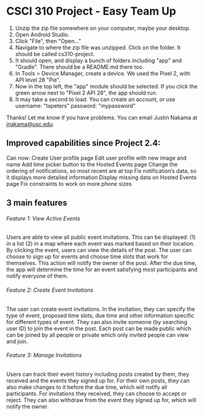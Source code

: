 # CSCI 310 Project - Easy Team Up

1. Unzip the zip file somewhere on your computer, maybe your desktop.
2. Open Android Studio.
3. Click "File", then "Open..."
4. Navigate to where the zip file was unzipped. Click on the folder. It should be called cs310-project.
5. It should open, and display a bunch of folders including "app" and "Gradle". There should be a README.md there too. 
7. In Tools > Device Manager, create a device. We used the Pixel 2, with API level 28 "Pie".
8.  Now in the top left, the "app" module should be selected. If you click the green arrow next to "Pixel 2 API 28", the app should run.
9. It may take a second to load. You can create an account, or use 
username: "tapeters"
password: "mypassword"

Thanks!
Let me know if you have problems. 
You can email Justin Nakama at jnakama@usc.edu. 


## Improved capabilities since Project 2.4: 

Can now:
Create User profile page
Edit user profile with new image and name
Add time picker button to the Hosted Events page
Change the ordering of notifications, so most recent are at top
Fix notification’s data, so it displays more detailed information
Display missing data on Hosted Events page
Fix constraints to work on more phone sizes


## 3 main features

###### Feature 1: View Active Events
Users are able to view all public event invitations. This can be displayed: (1) in a list (2) in a map where
each event was marked based on their location. By clicking the event, users can view the details of the
post. The user can choose to sign up for events and choose time slots that work for themselves. This
action will notify the owner of the post. After the due time, the app will determine the time for an event
satisfying most participants and notify everyone of them.

###### Feature 2: Create Event Invitations
The user can create event invitations. In the invitation, they can specify the type of event, proposed time
slots, due time and other information specific for different types of event. They can also invite someone
(by searching user ID) to join the event in the post. Each post can be made public which can be joined by
all people or private which only invited people can view and join.

###### Feature 3: Manage Invitations
Users can track their event history including posts created by them, they received and the events they
signed up for. For their own posts, they can also make changes to it before the due time, which will notify
all participants. For invitations they received, they can choose to accept or reject. They can also withdraw
from the event they signed up for, which will notify the owner.
